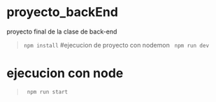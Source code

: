 # proyecto_backEnd
proyecto final de la clase de back-end
>`npm install`
#ejecucion de proyecto con nodemon
>` npm run dev`
# ejecucion con node
> ` npm run start`
